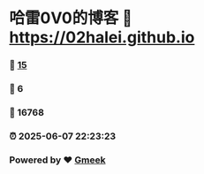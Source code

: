 # 哈雷0V0的博客 :link: https://02halei.github.io 
### :page_facing_up: [15](https://02halei.github.io/tag.html) 
### :speech_balloon: 6 
### :hibiscus: 16768 
### :alarm_clock: 2025-06-07 22:23:23 
### Powered by :heart: [Gmeek](https://github.com/Meekdai/Gmeek)
